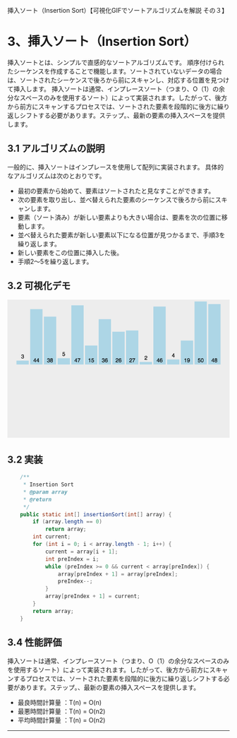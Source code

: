 挿入ソート（Insertion Sort）【可視化GIFでソートアルゴリズムを解説 その３】

# 3、挿入ソート（Insertion Sort）

挿入ソートとは、シンプルで直感的なソートアルゴリズムです。 順序付けられたシーケンスを作成することで機能します。ソートされていないデータの場合は、ソートされたシーケンスで後ろから前にスキャンし、対応する位置を見つけて挿入します。 挿入ソートは通常、インプレースソート（つまり、O（1）の余分なスペースのみを使用するソート）によって実装されます。したがって、後方から前方にスキャンするプロセスでは、ソートされた要素を段階的に後方に繰り返しシフトする必要があります。ステップ。、最新の要素の挿入スペースを提供します。

## 3.1 アルゴリズムの説明
一般的に、挿入ソートはインプレースを使用して配列に実装されます。 具体的なアルゴリズムは次のとおりです。

* 最初の要素から始めて、要素はソートされたと見なすことができます。
* 次の要素を取り出し、並べ替えられた要素のシーケンスで後ろから前にスキャンします。
* 要素（ソート済み）が新しい要素よりも大きい場合は、要素を次の位置に移動します。
* 並べ替えられた要素が新しい要素以下になる位置が見つかるまで、手順3を繰り返します。
* 新しい要素をこの位置に挿入した後。
* 手順2〜5を繰り返します。

## 3.2 可視化デモ

![](../../../resources/sort/InsertionSort.gif)

## 3.2 実装

```java
    /**
     * Insertion Sort
     * @param array
     * @return
     */
    public static int[] insertionSort(int[] array) {
        if (array.length == 0)
            return array;
        int current;
        for (int i = 0; i < array.length - 1; i++) {
            current = array[i + 1];
            int preIndex = i;
            while (preIndex >= 0 && current < array[preIndex]) {
                array[preIndex + 1] = array[preIndex];
                preIndex--;
            }
            array[preIndex + 1] = current;
        }
        return array;
    }
```

## 3.4 性能評価

挿入ソートは通常、インプレースソート（つまり、O（1）の余分なスペースのみを使用するソート）によって実装されます。したがって、後方から前方にスキャンするプロセスでは、ソートされた要素を段階的に後方に繰り返しシフトする必要があります。ステップ。、最新の要素の挿入スペースを提供します。

* 最良時間計算量 ：T(n) = O(n) 
* 最悪時間計算量 ：T(n) = O(n2) 
* 平均時間計算量 ：T(n) = O(n2)

***
